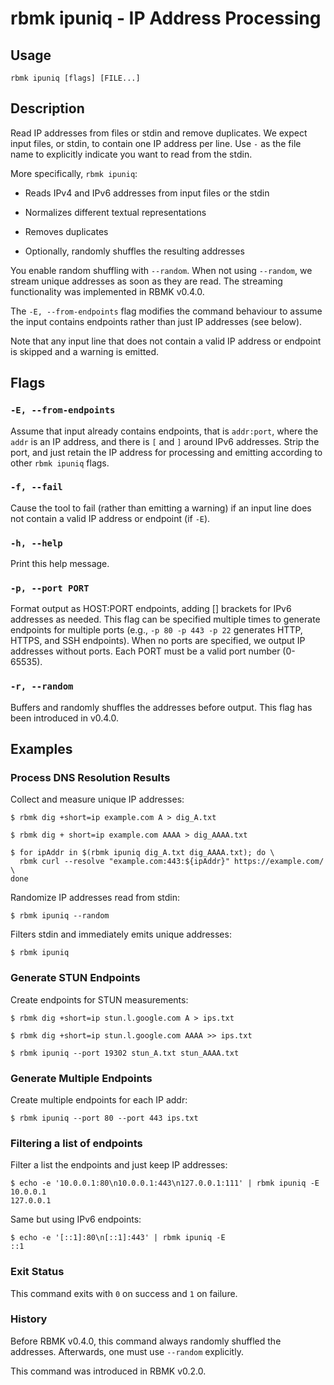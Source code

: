 
# rbmk ipuniq - IP Address Processing

## Usage

```
rbmk ipuniq [flags] [FILE...]
```

## Description

Read IP addresses from files or stdin and remove duplicates. We expect
input files, or stdin, to contain one IP address per line. Use `-` as the
file name to explicitly indicate you want to read from the stdin.

More specifically, `rbmk ipuniq`:

- Reads IPv4 and IPv6 addresses from input files or the stdin

- Normalizes different textual representations

- Removes duplicates

- Optionally, randomly shuffles the resulting addresses

You enable random shuffling with `--random`. When not using `--random`, we
stream unique addresses as soon as they are read. The streaming functionality
was implemented in RBMK v0.4.0.

The `-E, --from-endpoints` flag modifies the command behaviour to assume the
input contains endpoints rather than just IP addresses (see below).

Note that any input line that does not contain a valid IP address or
endpoint is skipped and a warning is emitted.

## Flags

### `-E, --from-endpoints`

Assume that input already contains endpoints, that is `addr:port`, where
the `addr` is an IP address, and there is `[` and `]` around IPv6
addresses. Strip the port, and just retain the IP address for processing
and emitting according to other `rbmk ipuniq` flags.

### `-f, --fail`

Cause the tool to fail (rather than emitting a warning) if an input
line does not contain a valid IP address or endpoint (if `-E`).

### `-h, --help`

Print this help message.

### `-p, --port PORT`

Format output as HOST:PORT endpoints, adding [] brackets for IPv6
addresses as needed. This flag can be specified multiple times
to generate endpoints for multiple ports (e.g., `-p 80 -p 443 -p 22`
generates HTTP, HTTPS, and SSH endpoints). When no ports are
specified, we output IP addresses without ports. Each PORT must
be a valid port number (0-65535).

### `-r, --random`

Buffers and randomly shuffles the addresses before output. This
flag has been introduced in v0.4.0.

## Examples

### Process DNS Resolution Results

Collect and measure unique IP addresses:

```
$ rbmk dig +short=ip example.com A > dig_A.txt

$ rbmk dig + short=ip example.com AAAA > dig_AAAA.txt

$ for ipAddr in $(rbmk ipuniq dig_A.txt dig_AAAA.txt); do \
  rbmk curl --resolve "example.com:443:${ipAddr}" https://example.com/ \
done
```

Randomize IP addresses read from stdin:

```
$ rbmk ipuniq --random
```

Filters stdin and immediately emits unique addresses:

```
$ rbmk ipuniq
```

### Generate STUN Endpoints

Create endpoints for STUN measurements:

```
$ rbmk dig +short=ip stun.l.google.com A > ips.txt

$ rbmk dig +short=ip stun.l.google.com AAAA >> ips.txt

$ rbmk ipuniq --port 19302 stun_A.txt stun_AAAA.txt
```

### Generate Multiple Endpoints

Create multiple endpoints for each IP addr:

```
$ rbmk ipuniq --port 80 --port 443 ips.txt
```

### Filtering a list of endpoints

Filter a list the endpoints and just keep IP addresses:

```
$ echo -e '10.0.0.1:80\n10.0.0.1:443\n127.0.0.1:111' | rbmk ipuniq -E
10.0.0.1
127.0.0.1
```

Same but using IPv6 endpoints:

```
$ echo -e '[::1]:80\n[::1]:443' | rbmk ipuniq -E
::1
```

### Exit Status

This command exits with `0` on success and `1` on failure.

### History

Before RBMK v0.4.0, this command always randomly shuffled the
addresses. Afterwards, one must use `--random` explicitly.

This command was introduced in RBMK v0.2.0.

